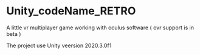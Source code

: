 # Unity_codeName_RETRO
 
A little vr multiplayer game working with oculus software ( ovr support is in beta )

The project use Unity veersion 2020.3.0f1
